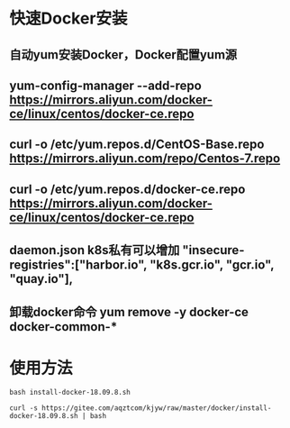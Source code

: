 # 快速Docker安装

## 自动yum安装Docker，Docker配置yum源
## yum-config-manager --add-repo https://mirrors.aliyun.com/docker-ce/linux/centos/docker-ce.repo
## curl -o /etc/yum.repos.d/CentOS-Base.repo https://mirrors.aliyun.com/repo/Centos-7.repo
## curl -o /etc/yum.repos.d/docker-ce.repo https://mirrors.aliyun.com/docker-ce/linux/centos/docker-ce.repo
## daemon.json k8s私有可以增加  "insecure-registries":["harbor.io", "k8s.gcr.io", "gcr.io", "quay.io"],
## 卸载docker命令 yum remove -y  docker-ce docker-common-*


# 使用方法
```
bash install-docker-18.09.8.sh
```

```
curl -s https://gitee.com/aqztcom/kjyw/raw/master/docker/install-docker-18.09.8.sh | bash
```
